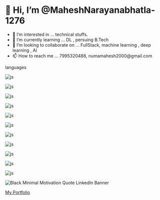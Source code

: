 <h1>👋 Hi, I’m @MaheshNarayanabhatla-1276</h1>
<ul>
<li>👀 I’m interested in ... technical stuffs.</li>
<li>🌱 I’m currently learning ... DL , persuing B.Tech</li>
<li>💞️ I’m looking to collaborate on ...   FullStack, machine learning , deep learning , AI </li>
<li>📫 How to reach me ...    7995320488, numamahesh2000@gmail.com</li>
</ul>

languages
<br/>
<!--- javascript --->
![js](https://img.shields.io/badge/javascript-grey?style=for-the-badge&logo=javascript)
<!--- python --->
![js](https://img.shields.io/badge/python-grey?style=for-the-badge&logo=python)
<!--- jango --->
![js](https://img.shields.io/badge/django-grey?style=for-the-badge&logo=django)
<!--- react --->
![js](https://img.shields.io/badge/react-grey?style=for-the-badge&logo=react) 
<!--- mysql --->
![js](https://img.shields.io/badge/mysql-grey?style=for-the-badge&logo=mysql)
<!--- machine learning --->
![js](https://img.shields.io/badge/sklearn-grey?style=for-the-badge&logo=scikit-learn)
<!--- tensorflow --->
![js](https://img.shields.io/badge/tensorflow-grey?style=for-the-badge&logo=tensorflow)
<!--- javascript --->
![js](https://img.shields.io/badge/django-grey?style=for-the-badge&logo=django)
<!--- javascript --->
![js](https://img.shields.io/badge/django-grey?style=for-the-badge&logo=django)
<!--- javascript --->
![js](https://img.shields.io/badge/django-grey?style=for-the-badge&logo=django)
<!--- javascript --->
![js](https://img.shields.io/badge/django-grey?style=for-the-badge&logo=django)

![Black Minimal Motivation Quote LinkedIn Banner](https://github.com/MaheshNarayanabhatla-1276/MaheshNarayanabhatla-1276/assets/66712941/41bc1570-c66d-4f3e-9116-a22eb4745796)

<a href="https://maheshnarayanabhatla.42web.io">  My Portfolio</a> 



<!---
MaheshNarayanabhatla-1276/MaheshNarayanabhatla-1276 is a ✨ special ✨ repository because its `README.md` (this file) appears on your GitHub profile.
You can click the Preview link to take a look at your changes.
--->
